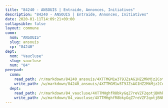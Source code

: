 ```yaml
---
title: "84240 - ANSOUIS | Entraide, Annonces, Initiatives"
description: "84240 - ANSOUIS | Entraide, Annonces, Initiatives"
date: 2020-01-11T14:09:21+09:00
collapsible: false
layout: commune
comm:
  nom: "ANSOUIS"
  slug: ansouis
  cp: "84240"
dept:
  nom: "Vaucluse"
  slug: vaucluse
  num: "84"
peerpad:
  comm:
    read_path: /r/markdown/84240_ansouis/4XTTMGM1w3T9JZsAG1HZ2MkMjz2CotuAWrpP38z7ynqaa4qye
    write_path: /w/markdown/84240_ansouis/4XTTMGM1w3T9JZsAG1HZ2MkMjz2CotuAWrpP38z7ynqaa4qye-K3TgUFe9aKKq48reZcZ398Kuiwo3DdpeU9Nfdq6WEpGBCejQvE694wFiHgKNtiBUreTv8gtubogA6QXg4y8yWUkZha4yAoRBL1XU4dXLMSKgBQrFNMzvMEYdLeT7cRSZk5g2aMBJ
  dept:
    read_path: /r/markdown/84_vaucluse/4XTTMHghfR8bkyGqZ7reVZF2qotjBNhkRh3Khf7iNmGcCTkmr
    write_path: /w/markdown/84_vaucluse/4XTTMHghfR8bkyGqZ7reVZF2qotjBNhkRh3Khf7iNmGcCTkmr-K3TgUKRZy74DAk6nWzbYgCteCvxL3D5dWhNn81TX7dWQDw7K5tHdUBrbr3Zr86VTyaRHaJUZqEfqmhmHxu4juq1HJQLTeAsoztBbrptk9vD5vweXJwd5AYeqvceMePYTm8p3ep5A
---
```


